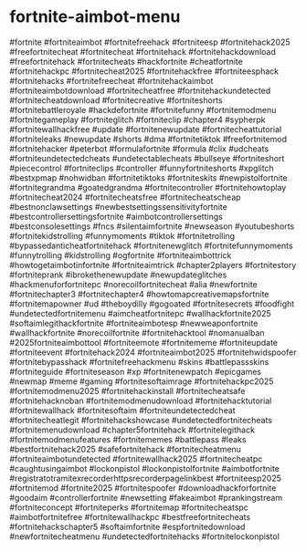 # fortnite-aimbot-menu
#fortnite #fortniteaimbot #fortnitefreehack #fortniteesp #fortnitehack2025 #freefortnitecheat #fortnitecheat #fortnitehack #fortnitehackdownload #freefortnitehack #fortnitecheats #hackfortnite #cheatfortnite #fortnitehackpc #fortnitecheat2025 #fortnitehackfree #fortniteesphack #fortnitehacks #fortnitefreecheat #fortnitehackaimbot #fortniteaimbotdownload #fortnitecheatfree #fortnitehackundetected #fortnitecheatdownload #fortnitecreative #fortniteshorts #fortnitebattleroyale #hackdefortnite #fortnitefunny #fortnitemodmenu #fortnitegameplay #fortniteglitch #fortniteclip #chapter4 #sypherpk #fortnitewallhackfree #update #fortnitenewupdate #fortnitecheattutorial #fortniteleaks #newupdate #shorts #dma #fortnitetiktok #freefortnitemod #fortnitehacker #peterbot #formulafortnite #formula #clix #udcheats #fortniteundetectedcheats #undetectablecheats #bullseye #fortniteshort #piececontrol #fortniteclips #controller #funnyfortniteshorts #xpglitch #bestxpmap #nohwidban #fortnitetiktoks #fortniteskits #newpistolfortnite #fortnitegrandma #goatedgrandma #fortnitecontroller #fortnitehowtoplay #fortnitecheat2024 #fortnitecheatsfree #fortnitecheatscheap #bestnonclawsettings #newbestsettingssensitivityfortnite #bestcontrollersettingsfortnite #aimbotcontrollersettings #bestconsolesettings #fncs #silentaimfortnite #newseason #youtubeshorts #fortnitekidstrolling #funnymoments #tiktok #fortnitetrolling #bypassedanticheatfortnitehack #fortnitenewglitch #fortnitefunnymoments #funnytrolling #kidstrolling #ogfortnite #fortniteaimbottrick #howtogetaimbotinfortnite #fortniteaimtrick #chapter2players #fortnitestory #fortniteprank #ibrokethenewupdate #newupdateglitches #hackmenuforfortnitepc #norecoilfortnitecheat #alia #newfortnite #fortnitechapter3 #fortnitechapter4 #howtomapcreativemapsfortnite #fortnitemapowner #ud #theboydilly #gogoated #fortnitesecrets #foodfight #undetectedfortnitemenu #aimcheatfortnitepc #wallhackfortnite2025 #softaimlegithackfortnite #fortniteaimbotesp #newweaponfortnite #wallhackfortnite #norecoilfortnite #fortnitehacktool #nomanualban #2025fortniteaimbottool #fortniteemote #fortnitememe #fortniteupdate #fortniteevent #fortnitehack2024 #fortniteaimbot2025 #fortnitehwidspoofer #fortnitebypasshack #fortnitefreehackmenu #skins #battlepassskins #fortniteguide #fortniteseason #xp #fortnitenewpatch #epicgames #newmap #meme #gaming #fortnitesoftaimrage #fortnitehackpc2025 #fortnitemodmenu2025 #fortnitehackinstall #fortnitecheatsafe #fortnitehacknoban #fortnitemodmenudownload #fortnitehacktutorial #fortnitewallhack #fortnitesoftaim #fortniteundetectedcheat #fortnitecheatlegit #fortnitehackshowcase #undetectedfortnitecheats #fortnitemenudownload #chapter5fortnitehack #fortnitelegithack #fortnitemodmenufeatures #fortnitememes #battlepass #leaks #bestfortnitehack2025 #safefortnitehack #fortnitecheatmenu #fortniteaimbotundetected #fortnitewallhack2025 #fortnitecheatpc #caughtusingaimbot #lockonpistol #lockonpistolfortnite #aimbotfortnite #registratotramitexrecorderhttpsrecorderpagelinkbest #fortniteesp2025 #fortnitemod #fortnite2025 #fortnitespoofer #downloadhackforfortnite #goodaim #controllerfortnite #newsetting #fakeaimbot #prankingstream #fortniteconcept #fortniteperks #fortnitemap #fortnitecheatspc #aimbotfortnitefree #fortnitewallhackpc #bestfreefortnitecheats #fortnitehackschapter5 #softaimfortnite #espfortnitedownload #newfortnitecheatmenu #undetectedfortnitehacks #fortnitelockonpistol
